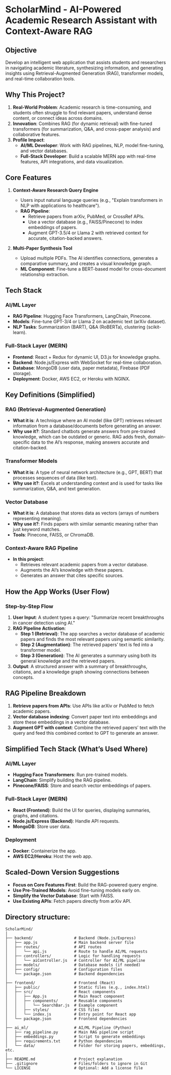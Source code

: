 # ScholarMind - AI-Powered Academic Research Assistant with Context-Aware RAG
## Objective

Develop an intelligent web application that assists students and researchers in navigating academic literature, synthesizing information, and generating insights using Retrieval-Augmented Generation (RAG), transformer models, and real-time collaboration tools.

## Why This Project?

1. **Real-World Problem**: Academic research is time-consuming, and students often struggle to find relevant papers, understand dense content, or connect ideas across domains.
2. **Innovation**: Combines RAG (for dynamic retrieval) with fine-tuned transformers (for summarization, Q&A, and cross-paper analysis) and collaborative features.
3. **Profile Impact**:
    - **AI/ML Developer**: Work with RAG pipelines, NLP, model fine-tuning, and vector databases.
    - **Full-Stack Developer**: Build a scalable MERN app with real-time features, API integrations, and data visualization.

## Core Features

1. **Context-Aware Research Query Engine**
    - Users input natural language queries (e.g., "Explain transformers in NLP with applications to healthcare").
    - **RAG Pipeline**:
      - Retrieve papers from arXiv, PubMed, or CrossRef APIs.
      - Use a vector database (e.g., FAISS/Pinecone) to index embeddings of papers.
      - Augment GPT-3.5/4 or Llama 2 with retrieved context for accurate, citation-backed answers.

2. **Multi-Paper Synthesis Tool**
    - Upload multiple PDFs. The AI identifies connections, generates a comparative summary, and creates a visual knowledge graph.
    - **ML Component**: Fine-tune a BERT-based model for cross-document relationship extraction.

## Tech Stack

### AI/ML Layer

- **RAG Pipeline**: Hugging Face Transformers, LangChain, Pinecone.
- **Models**: Fine-tune GPT-3/4 or Llama 2 on academic text (arXiv dataset).
- **NLP Tasks**: Summarization (BART), Q&A (RoBERTa), clustering (scikit-learn).

### Full-Stack Layer (MERN)

- **Frontend**: React + Redux for dynamic UI, D3.js for knowledge graphs.
- **Backend**: Node.js/Express with WebSocket for real-time collaboration.
- **Database**: MongoDB (user data, paper metadata), Firebase (PDF storage).
- **Deployment**: Docker, AWS EC2, or Heroku with NGINX.

## Key Definitions (Simplified)

### RAG (Retrieval-Augmented Generation)

- **What it is**: A technique where an AI model (like GPT) retrieves relevant information from a database/documents before generating an answer.
- **Why use it?**: Standard chatbots generate answers from pre-trained knowledge, which can be outdated or generic. RAG adds fresh, domain-specific data to the AI’s response, making answers accurate and citation-backed.

### Transformer Models

- **What it is**: A type of neural network architecture (e.g., GPT, BERT) that processes sequences of data (like text).
- **Why use it?**: Excels at understanding context and is used for tasks like summarization, Q&A, and text generation.

### Vector Database

- **What it is**: A database that stores data as vectors (arrays of numbers representing meaning).
- **Why use it?**: Finds papers with similar semantic meaning rather than just keyword matches.
- **Tools**: Pinecone, FAISS, or ChromaDB.

### Context-Aware RAG Pipeline

- **In this project**:
  - Retrieves relevant academic papers from a vector database.
  - Augments the AI’s knowledge with these papers.
  - Generates an answer that cites specific sources.

## How the App Works (User Flow)

### Step-by-Step Flow

1. **User Input**: A student types a query: "Summarize recent breakthroughs in cancer detection using AI."
2. **RAG Pipeline Activation**:
    - **Step 1 (Retrieval)**: The app searches a vector database of academic papers and finds the most relevant papers using semantic similarity.
    - **Step 2 (Augmentation)**: The retrieved papers’ text is fed into a transformer model.
    - **Step 3 (Generation)**: The AI generates a summary using both its general knowledge and the retrieved papers.
3. **Output**: A structured answer with a summary of breakthroughs, citations, and a knowledge graph showing connections between concepts.

## RAG Pipeline Breakdown

1. **Retrieve papers from APIs**: Use APIs like arXiv or PubMed to fetch academic papers.
2. **Vector database indexing**: Convert paper text into embeddings and store these embeddings in a vector database.
3. **Augment GPT with context**: Combine the retrieved papers’ text with the query and feed this combined context to GPT to generate an answer.

## Simplified Tech Stack (What’s Used Where)

### AI/ML Layer

- **Hugging Face Transformers**: Run pre-trained models.
- **LangChain**: Simplify building the RAG pipeline.
- **Pinecone/FAISS**: Store and search vector embeddings of papers.

### Full-Stack Layer (MERN)

- **React (Frontend)**: Build the UI for queries, displaying summaries, graphs, and citations.
- **Node.js/Express (Backend)**: Handle API requests.
- **MongoDB**: Store user data.

### Deployment

- **Docker**: Containerize the app.
- **AWS EC2/Heroku**: Host the web app.

## Scaled-Down Version Suggestions

- **Focus on Core Features First**: Build the RAG-powered query engine.
- **Use Pre-Trained Models**: Avoid fine-tuning models early on.
- **Simplify the Vector Database**: Start with FAISS.
- **Use Existing APIs**: Fetch papers directly from arXiv API.

## Directory structure:
```
ScholarMind/  
│
├── backend/                  # Backend (Node.js/Express)
│   ├── app.js                # Main backend server file
│   ├── routes/               # API routes
│   │   └── api.js            # Route to handle AI/ML requests
│   ├── controllers/          # Logic for handling requests
│   │   └── aiController.js   # Controller for AI/ML pipeline
│   ├── models/               # Database models (if needed)
│   ├── config/               # Configuration files
│   └── package.json          # Backend dependencies
│
├── frontend/                 # Frontend (React)
│   ├── public/               # Static files (e.g., index.html)
│   ├── src/                  # React components
│   │   ├── App.js            # Main React component
│   │   ├── components/       # Reusable components
│   │   │   └── SearchBar.js  # Example component
│   │   ├── styles/           # CSS files
│   │   └── index.js          # Entry point for React app
│   └── package.json          # Frontend dependencies
│
├── ai_ml/                    # AI/ML Pipeline (Python)
│   ├── rag_pipeline.py       # Main RAG pipeline script
│   ├── embeddings.py         # Script to generate embeddings
│   ├── requirements.txt      # Python dependencies
│   └── data/                 # Folder for storing papers, embeddings, etc.
│
├── README.md                 # Project explanation
├── .gitignore                # Files/folders to ignore in Git
└── LICENSE                   # Optional: Add a license file

